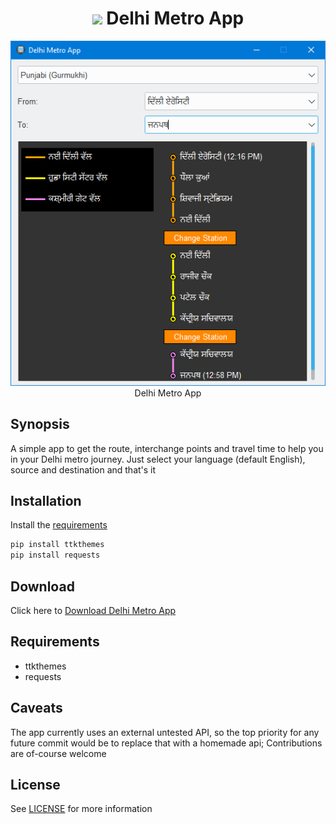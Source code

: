 
<h1 align='center'> <img width=32 src='metro.ico'> Delhi Metro App</h1>
<p align='center'>
    <img src='../../_img/delhi_metro.PNG'><br>
    Delhi Metro App
</p>

## Synopsis

A simple app to get the route, interchange points and travel time to help you in your Delhi metro journey.  Just select your language (default English), source and destination and that's it

## Installation

Install the [requirements](#requirements)
```bash
pip install ttkthemes
pip install requests
```

## Download

Click here to [Download Delhi Metro App](https://downgit.github.io/#/home?url=https://github.com/besnoi/pyapps/tree/main/src/Delhi%20Metro%20App)

## Requirements
- ttkthemes
- requests

## Caveats

The app currently uses an external untested API, so the top priority for any future commit would be to replace that with a homemade api;
Contributions are of-course welcome 

## License

See [LICENSE](https://github.com/besnoi/pyApps/blob/main/LICENSE) for more information

